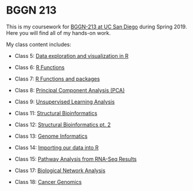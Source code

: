 # BGGN 213
This is my coursework for [BGGN-213 at UC San Diego](http://bioboot.github.io/bggn213_s19/) during Spring 2019. Here you will find all of my hands-on work.

My class content includes:

- Class 5: [Data exploration and visualization in R](
https://github.com/eventrig/bggn213/blob/master/class05/class_05.md)

- Class 6: [R Functions](https://github.com/eventrig/bggn213/blob/master/Documents/Academic/class06_yikes/class06.md)

- Class 7: [R Functions and packages](https://github.com/eventrig/bggn213/blob/master/class07/class07.md)

- Class 8: [Principal Component Analysis (PCA)](https://github.com/eventrig/bggn213/blob/master/class08/class08.md)

- Class 9: [Unsupervised Learning Analysis](https://github.com/eventrig/bggn213/blob/master/Documents/Academic/class9_2/class9.md)

- Class 11: [Structural Bioinformatics](https://github.com/eventrig/bggn213/blob/master/Documents/Academic/class11_2/class11.md)

- Class 12: [Structural Bioinformatics pt. 2](https://github.com/eventrig/bggn213/blob/master/class12/class12.md)

- Class 13: [Genome Informatics](https://github.com/eventrig/bggn213/blob/master/class13.md)

- Class 14: [Importing our data into R](https://github.com/eventrig/bggn213/blob/master/class14.md)

- Class 15: [Pathway Analysis from RNA-Seq Results](https://github.com/eventrig/bggn213/blob/master/Documents/Academic/class15_2/class15.md)

- Class 17: [Biological Network Analysis](https://github.com/eventrig/bggn213/blob/master/class17/class17.md)

- Class 18: [Cancer Genomics](https://github.com/eventrig/bggn213/blob/master/Documents/Academic/class18_2/class18.md)





